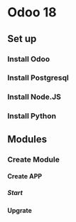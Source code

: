 # Odoo 18

## Set up
### Install Odoo
### Install Postgresql
### Install Node.JS
### Install Python


## Modules
### Create Module
#### Create APP
##### Start
#### Upgrate 
